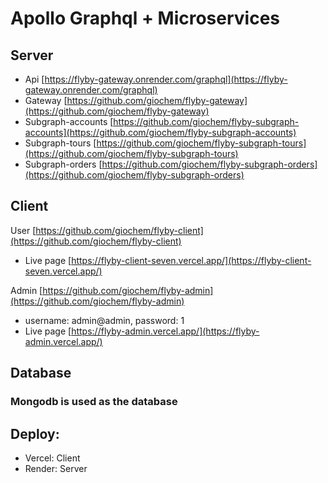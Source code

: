 # Apollo Graphql + Microservices

## Server

+ Api [https://flyby-gateway.onrender.com/graphql](https://flyby-gateway.onrender.com/graphql)
+ Gateway [https://github.com/giochem/flyby-gateway](https://github.com/giochem/flyby-gateway)
+ Subgraph-accounts [https://github.com/giochem/flyby-subgraph-accounts](https://github.com/giochem/flyby-subgraph-accounts)
+ Subgraph-tours [https://github.com/giochem/flyby-subgraph-tours](https://github.com/giochem/flyby-subgraph-tours)
+ Subgraph-orders [https://github.com/giochem/flyby-subgraph-orders](https://github.com/giochem/flyby-subgraph-orders)

## Client

User [https://github.com/giochem/flyby-client](https://github.com/giochem/flyby-client)
+ Live page [https://flyby-client-seven.vercel.app/](https://flyby-client-seven.vercel.app/)

Admin [https://github.com/giochem/flyby-admin](https://github.com/giochem/flyby-admin)
+ username: admin@admin, password: 1
+ Live page [https://flyby-admin.vercel.app/](https://flyby-admin.vercel.app/)
## Database

### Mongodb is used as the database

## Deploy:

+ Vercel: Client
+ Render: Server

